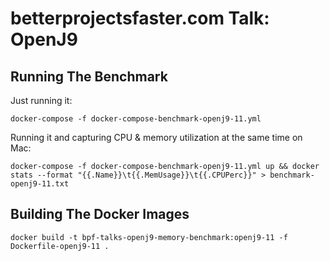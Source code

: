 # betterprojectsfaster.com Talk: OpenJ9

## Running The Benchmark

Just running it:
````
docker-compose -f docker-compose-benchmark-openj9-11.yml
````

Running it and capturing CPU & memory utilization at the same time on Mac:
````
docker-compose -f docker-compose-benchmark-openj9-11.yml up && docker stats --format "{{.Name}}\t{{.MemUsage}}\t{{.CPUPerc}}" > benchmark-openj9-11.txt
````


## Building The Docker Images

````
docker build -t bpf-talks-openj9-memory-benchmark:openj9-11 -f Dockerfile-openj9-11 .
````